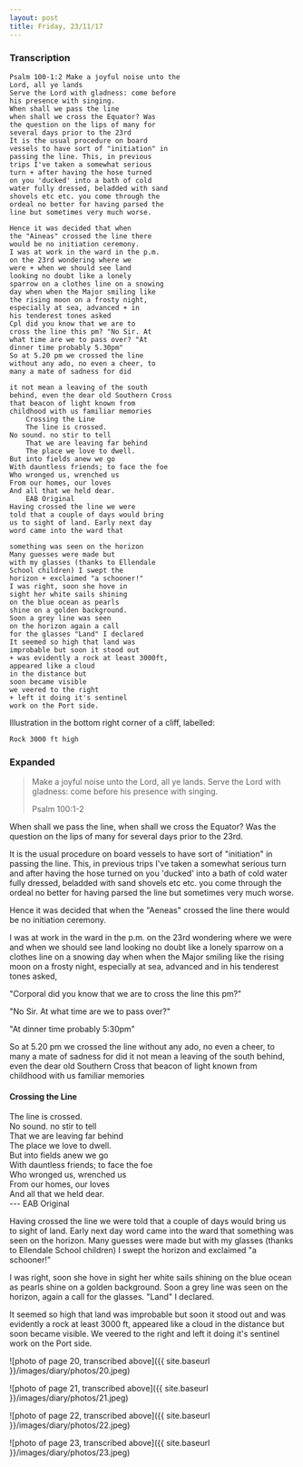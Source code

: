 ```yaml
---
layout: post
title: Friday, 23/11/17
---
```


### Transcription

    Psalm 100-1:2 Make a joyful noise unto the
    Lord, all ye lands
    Serve the Lord with gladness: come before
    his presence with singing.
    When shall we pass the line
    when shall we cross the Equator? Was
    the question on the lips of many for
    several days prior to the 23rd
    It is the usual procedure on board
    vessels to have sort of "initiation" in
    passing the line. This, in previous
    trips I've taken a somewhat serious
    turn + after having the hose turned
    on you 'ducked' into a bath of cold
    water fully dressed, beladded with sand
    shovels etc etc. you come through the
    ordeal no better for having parsed the
    line but sometimes very much worse.

    Hence it was decided that when
    the "Aineas" crossed the line there
    would be no initiation ceremony.
    I was at work in the ward in the p.m.
    on the 23rd wondering where we
    were + when we should see land
    looking no doubt like a lonely
    sparrow on a clothes line on a snowing
    day when when the Major smiling like
    the rising moon on a frosty night,
    especially at sea, advanced + in
    his tenderest tones asked
    Cpl did you know that we are to
    cross the line this pm? "No Sir. At
    what time are we to pass over? "At
    dinner time probably 5.30pm"
    So at 5.20 pm we crossed the line
    without any ado, no even a cheer, to
    many a mate of sadness for did

    it not mean a leaving of the south
    behind, even the dear old Southern Cross
    that beacon of light known from
    childhood with us familiar memories
        Crossing the Line
        The line is crossed.
    No sound. no stir to tell
        That we are leaving far behind
        The place we love to dwell.
    But into fields anew we go
    With dauntless friends; to face the foe
    Who wronged us, wrenched us
    From our homes, our loves
    And all that we held dear.
        EAB Original
    Having crossed the line we were
    told that a couple of days would bring
    us to sight of land. Early next day
    word came into the ward that

    something was seen on the horizon
    Many guesses were made but
    with my glasses (thanks to Ellendale
    School children) I swept the
    horizon + exclaimed "a schooner!"
    I was right, soon she hove in
    sight her white sails shining
    on the blue ocean as pearls
    shine on a golden background.
    Soon a grey line was seen
    on the horizon again a call
    for the glasses "Land" I declared
    It seemed so high that land was
    improbable but soon it stood out
    + was evidently a rock at least 3000ft,
    appeared like a cloud
    in the distance but
    soon became visible
    we veered to the right
    + left it doing it's sentinel
    work on the Port side.

Illustration in the bottom right corner of a cliff, labelled:

    Rock 3000 ft high

### Expanded

> Make a joyful noise unto the Lord, all ye lands. Serve the Lord with gladness: come before his presence with singing.
>
> Psalm 100:1-2

When shall we pass the line, when shall we cross the Equator? Was the question on the lips of many for several days prior to the 23rd.

It is the usual procedure on board vessels to have sort of "initiation" in passing the line. This, in previous trips I've taken a somewhat serious turn and after having the hose turned on you 'ducked' into a bath of cold water fully dressed, beladded with sand shovels etc etc. you come through the ordeal no better for having parsed the line but sometimes very much worse.

Hence it was decided that when the "Aeneas" crossed the line there would be no initiation ceremony.
    
I was at work in the ward in the p.m. on the 23rd wondering where we were and when we should see land looking no doubt like a lonely sparrow on a clothes line on a snowing day when when the Major smiling like the rising moon on a frosty night, especially at sea, advanced and in his tenderest tones asked,

"Corporal did you know that we are to cross the line this pm?"

"No Sir. At what time are we to pass over?"

"At dinner time probably 5:30pm"

So at 5.20 pm we crossed the line without any ado, no even a cheer, to many a mate of sadness for did it not mean a leaving of the south behind, even the dear old Southern Cross that beacon of light known from childhood with us familiar memories

#### Crossing the Line  
The line is crossed.  
No sound. no stir to tell  
That we are leaving far behind  
The place we love to dwell.  
But into fields anew we go  
With dauntless friends; to face the foe  
Who wronged us, wrenched us  
From our homes, our loves  
And all that we held dear.  
--- EAB Original

Having crossed the line we were told that a couple of days would bring us to sight of land. Early next day word came into the ward that something was seen on the horizon. Many guesses were made but with my glasses (thanks to Ellendale School children) I swept the horizon and exclaimed "a schooner!"
    
I was right, soon she hove in sight her white sails shining on the blue ocean as pearls shine on a golden background. Soon a grey line was seen on the horizon, again a call for the glasses. "Land" I declared.

It seemed so high that land was improbable but soon it stood out and was evidently a rock at least 3000 ft, appeared like a cloud in the distance but soon became visible. We veered to the right and left it doing it's sentinel work on the Port side.


![photo of page 20, transcribed above]({{ site.baseurl }}/images/diary/photos/20.jpeg)

![photo of page 21, transcribed above]({{ site.baseurl }}/images/diary/photos/21.jpeg)

![photo of page 22, transcribed above]({{ site.baseurl }}/images/diary/photos/22.jpeg)

![photo of page 23, transcribed above]({{ site.baseurl }}/images/diary/photos/23.jpeg)

